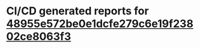 # CI/CD generated reports for [48955e572be0e1dcfe279c6e19f23802ce8063f3](https://github.com/hydephp/develop/commit/48955e572be0e1dcfe279c6e19f23802ce8063f3)
